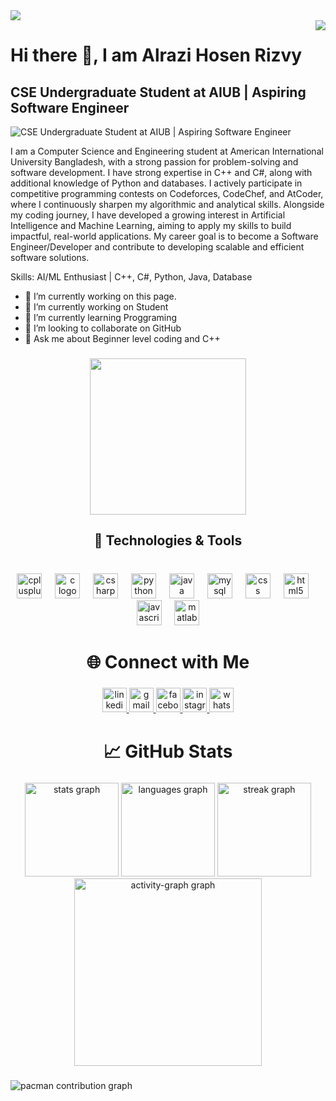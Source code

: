 <div>
  <img style="100%" src="https://capsule-render.vercel.app/api?type=waving&height=100&section=header&reversal=false&fontSize=70&fontColor=FFFFFF&fontAlign=50&fontAlignY=50&stroke=-&descSize=20&descAlign=50&descAlignY=50&theme=cobalt"  />
</div>
<img align="right" src="https://visitor-badge.laobi.icu/badge?page_id=rizvy99.rizvy99&"  />

# Hi there 👋, I am Alrazi Hosen Rizvy
## CSE Undergraduate Student at AIUB | Aspiring Software Engineer
![CSE Undergraduate Student at AIUB | Aspiring Software Engineer](https://export-download.canva.com/psBFg/DAG1nIpsBFg/1/0/0001-3362418278772937034.png?X-Amz-Algorithm=AWS4-HMAC-SHA256&X-Amz-Credential=AKIAQYCGKMUH5AO7UJ26%2F20251012%2Fus-east-1%2Fs3%2Faws4_request&X-Amz-Date=20251012T025234Z&X-Amz-Expires=67570&X-Amz-Signature=ba4f162aaf5fde4bd58efc9768f2e516371889c03c7cd319edfb7ca442f1f2af&X-Amz-SignedHeaders=host&response-content-disposition=attachment%3B%20filename%2A%3DUTF-8%27%27Copy%2520of%2520Grey%2520Minimalist%2520Corporate%2520Personal%2520Profile%2520LinkedIn%2520Banner.png&response-expires=Sun%2C%2012%20Oct%202025%2021%3A38%3A44%20GMT)

I am a Computer Science and Engineering student at American International University Bangladesh, with a strong passion for problem-solving and software development.
I have strong expertise in C++ and C#, along with additional knowledge of Python and databases. I actively participate in competitive programming contests on Codeforces, CodeChef, and AtCoder, where I continuously sharpen my algorithmic and analytical skills.
Alongside my coding journey, I have developed a growing interest in Artificial Intelligence and Machine Learning, aiming to apply my skills to build impactful, real-world applications.
My career goal is to become a Software Engineer/Developer and contribute to developing scalable and efficient software solutions.
 

Skills:  AI/ML Enthusiast | C++, C#, Python, Java, Database

- 🔭 I’m currently working on this page. 
- 🔭 I’m currently working on Student 
- 🌱 I’m currently learning Proggraming 
- 👯 I’m looking to collaborate on GitHub 
- 💬 Ask me about Beginner level coding and C++ 


###

<div align="center">
  <img height="250" src="https://media4.giphy.com/media/v1.Y2lkPTZjMDliOTUyMWRpbmpkM2RpdnVyZHV5aThoYzdwbzk4cjh1YmdieHI3MWgyZnR2diZlcD12MV9naWZzX3NlYXJjaCZjdD1n/VbnUQpnihPSIgIXuZv/giphy.gif"  />
</div>

###

<h2 align="center">🔧 Technologies & Tools</h2>

###

<br clear="both">

<div align="center">
  <img src="https://cdn.jsdelivr.net/gh/devicons/devicon/icons/cplusplus/cplusplus-original.svg" height="40" alt="cplusplus logo"  />
  <img width="13" />
  <img src="https://cdn.jsdelivr.net/gh/devicons/devicon/icons/c/c-original.svg" height="40" alt="c logo"  />
  <img width="13" />
  <img src="https://cdn.jsdelivr.net/gh/devicons/devicon/icons/csharp/csharp-original.svg" height="40" alt="csharp logo"  />
  <img width="13" />
  <img src="https://cdn.jsdelivr.net/gh/devicons/devicon/icons/python/python-original.svg" height="40" alt="python logo"  />
  <img width="13" />
  <img src="https://cdn.jsdelivr.net/gh/devicons/devicon/icons/java/java-original.svg" height="40" alt="java logo"  />
  <img width="13" />
  <img src="https://cdn.jsdelivr.net/gh/devicons/devicon/icons/mysql/mysql-original.svg" height="40" alt="mysql logo"  />
  <img width="13" />
  <img src="https://cdn.jsdelivr.net/gh/devicons/devicon/icons/css3/css3-original.svg" height="40" alt="css logo"  />
  <img width="13" />
  <img src="https://cdn.jsdelivr.net/gh/devicons/devicon/icons/html5/html5-original.svg" height="40" alt="html5 logo"  />
  <img width="13" />
  <img src="https://cdn.jsdelivr.net/gh/devicons/devicon/icons/javascript/javascript-original.svg" height="40" alt="javascript logo"  />
  <img width="13" />
  <img src="https://cdn.jsdelivr.net/gh/devicons/devicon/icons/matlab/matlab-original.svg" height="40" alt="matlab logo"  />
</div>

###

<h1 align="center">🌐 Connect with Me</h1>

###

<div align="center">
  <a href="https://www.linkedin.com/in/alrazi-hosen-rizvy-304820292/" target="_blank">
    <img src="https://img.shields.io/static/v1?message=LinkedIn&logo=linkedin&label=&color=0077B5&logoColor=white&labelColor=&style=flat" height="39" alt="linkedin logo"  />
  </a>
  <a href="ahrizvy78@gmail.com" target="_blank">
    <img src="https://img.shields.io/static/v1?message=Gmail&logo=gmail&label=&color=D14836&logoColor=white&labelColor=&style=flat" height="39" alt="gmail logo"  />
  </a>
  <a href="https://www.facebook.com/alrazi.hosen.rizvy/" target="_blank">
    <img src="https://img.shields.io/static/v1?message=Facebook&logo=facebook&label=&color=1877F2&logoColor=white&labelColor=&style=flat" height="39" alt="facebook logo"  />
  </a>
  <a href="rizvy_99" target="_blank">
    <img src="https://img.shields.io/static/v1?message=Instagram&logo=instagram&label=&color=E4405F&logoColor=white&labelColor=&style=flat" height="39" alt="instagram logo"  />
  </a>
  <a href="01751404278" target="_blank">
    <img src="https://img.shields.io/static/v1?message=Whatsapp&logo=whatsapp&label=&color=25D366&logoColor=white&labelColor=&style=flat" height="39" alt="whatsapp logo"  />
  </a>
</div>

###

<h1 align="center">📈 GitHub Stats</h1>

###

<div align="center">
  <img src="https://github-readme-stats.vercel.app/api?username=rizvy99&hide_title=false&hide_rank=false&show_icons=true&include_all_commits=true&count_private=true&disable_animations=false&theme=dracula&locale=en&hide_border=false&order=1" height="150" alt="stats graph"  />
  <img src="https://github-readme-stats.vercel.app/api/top-langs?username=rizvy99&locale=en&hide_title=false&layout=compact&card_width=320&langs_count=10&theme=dracula&hide_border=false&order=2" height="150" alt="languages graph"  />
  <img src="https://streak-stats.demolab.com?user=rizvy99&locale=en&mode=daily&theme=dracula&hide_border=false&border_radius=5&order=3" height="150" alt="streak graph"  />
  <img src="https://github-readme-activity-graph.vercel.app/graph?username=rizvy99&radius=16&theme=react&area=true&order=5" height="300" alt="activity-graph graph"  />
</div>

###

<picture>
  <source media="(prefers-color-scheme: dark)" srcset="https://raw.githubusercontent.com/rizvy99/rizvy99/output/pacman-contribution-graph-dark.svg">
  <source media="(prefers-color-scheme: light)" srcset="https://raw.githubusercontent.com/rizvy99/rizvy99/output/pacman-contribution-graph.svg">
  <img alt="pacman contribution graph" src="https://raw.githubusercontent.com/rizvy99/rizvy99/output/pacman-contribution-graph.svg">
</picture>

###

